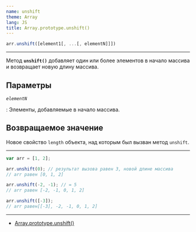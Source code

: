 ```yaml
---
name: unshift
theme: Array
lang: JS
title: Array.prototype.unshift()
---
```


```js
arr.unshift([element1[, ...[, elementN]]])
```

---

Метод **`unshift()`** добавляет один или более элементов в начало массива и возвращает новую длину массива.

## Параметры

_`elementN`_

: Элементы, добавляемые в начало массива.

## Возвращаемое значение

Новое свойство `length` объекта, над которым был вызван метод `unshift`.

---

```js
var arr = [1, 2];

arr.unshift(0); // результат вызова равен 3, новой длине массива
// arr равен [0, 1, 2]

arr.unshift(-2, -1); // = 5
// arr равен [-2, -1, 0, 1, 2]

arr.unshift([-3]);
// arr равен[[-3], -2, -1, 0, 1, 2]
```

---

- [Array.prototype.unshift()](https://developer.mozilla.org/ru/docs/Web/JavaScript/Reference/Global_Objects/Array/unshift)
